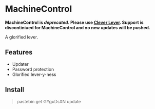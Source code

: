 # MachineControl
**MachineControl is *deprecated*. Please use [Clever Lever](https://github.com/Tomodachi94/CleverLever/). Support is discontiniued for MachineControl and no new updates will be pushed.**

A glorified lever.
## Features
* Updater
* Password protection
* Glorified lever-y-ness
## Install  
>pastebin get GYguDsXN update
